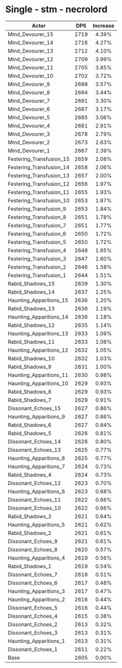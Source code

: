 # Single - stm - necrolord
| Actor | DPS | Increase |
|---|:---:|:---:|
|Mind_Devourer_15|2719|4.39%|
|Mind_Devourer_14|2716|4.27%|
|Mind_Devourer_13|2712|4.10%|
|Mind_Devourer_12|2709|3.99%|
|Mind_Devourer_11|2705|3.85%|
|Mind_Devourer_10|2702|3.72%|
|Mind_Devourer_9|2698|3.57%|
|Mind_Devourer_8|2694|3.44%|
|Mind_Devourer_7|2691|3.30%|
|Mind_Devourer_6|2687|3.17%|
|Mind_Devourer_5|2685|3.06%|
|Mind_Devourer_4|2681|2.91%|
|Mind_Devourer_3|2678|2.79%|
|Mind_Devourer_2|2673|2.63%|
|Mind_Devourer_1|2667|2.39%|
|Festering_Transfusion_15|2659|2.08%|
|Festering_Transfusion_14|2658|2.06%|
|Festering_Transfusion_13|2657|2.00%|
|Festering_Transfusion_12|2656|1.97%|
|Festering_Transfusion_11|2655|1.93%|
|Festering_Transfusion_10|2653|1.87%|
|Festering_Transfusion_9|2653|1.84%|
|Festering_Transfusion_8|2651|1.78%|
|Festering_Transfusion_7|2651|1.77%|
|Festering_Transfusion_6|2650|1.72%|
|Festering_Transfusion_5|2650|1.72%|
|Festering_Transfusion_4|2648|1.65%|
|Festering_Transfusion_3|2647|1.60%|
|Festering_Transfusion_2|2646|1.58%|
|Festering_Transfusion_1|2644|1.51%|
|Rabid_Shadows_15|2639|1.30%|
|Rabid_Shadows_14|2637|1.25%|
|Haunting_Apparitions_15|2636|1.20%|
|Rabid_Shadows_13|2636|1.19%|
|Haunting_Apparitions_14|2636|1.18%|
|Rabid_Shadows_12|2635|1.14%|
|Haunting_Apparitions_13|2633|1.09%|
|Rabid_Shadows_11|2633|1.08%|
|Haunting_Apparitions_12|2632|1.05%|
|Rabid_Shadows_10|2632|1.03%|
|Rabid_Shadows_9|2631|1.00%|
|Haunting_Apparitions_11|2630|0.98%|
|Haunting_Apparitions_10|2629|0.93%|
|Rabid_Shadows_8|2629|0.93%|
|Rabid_Shadows_7|2629|0.91%|
|Dissonant_Echoes_15|2627|0.86%|
|Haunting_Apparitions_9|2627|0.86%|
|Rabid_Shadows_6|2627|0.84%|
|Rabid_Shadows_5|2626|0.81%|
|Dissonant_Echoes_14|2626|0.80%|
|Dissonant_Echoes_13|2625|0.77%|
|Haunting_Apparitions_8|2625|0.77%|
|Haunting_Apparitions_7|2624|0.73%|
|Rabid_Shadows_4|2624|0.73%|
|Dissonant_Echoes_12|2623|0.70%|
|Haunting_Apparitions_6|2623|0.68%|
|Dissonant_Echoes_11|2622|0.66%|
|Dissonant_Echoes_10|2622|0.66%|
|Rabid_Shadows_3|2621|0.64%|
|Haunting_Apparitions_5|2621|0.62%|
|Rabid_Shadows_2|2621|0.61%|
|Dissonant_Echoes_9|2621|0.61%|
|Dissonant_Echoes_8|2620|0.57%|
|Haunting_Apparitions_4|2619|0.56%|
|Rabid_Shadows_1|2619|0.54%|
|Dissonant_Echoes_7|2618|0.51%|
|Dissonant_Echoes_6|2617|0.48%|
|Haunting_Apparitions_3|2617|0.47%|
|Haunting_Apparitions_2|2616|0.44%|
|Dissonant_Echoes_5|2616|0.44%|
|Dissonant_Echoes_4|2615|0.38%|
|Dissonant_Echoes_2|2613|0.32%|
|Dissonant_Echoes_3|2613|0.31%|
|Haunting_Apparitions_1|2613|0.31%|
|Dissonant_Echoes_1|2611|0.22%|
|Base|2605|0.00%|
